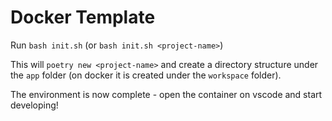 # Docker Template

Run `bash init.sh` (or `bash init.sh <project-name>`)

This will `poetry new <project-name>` and create a directory structure under the `app` folder (on docker it is created under the `workspace` folder).

The environment is now complete - open the container on vscode and start developing!
